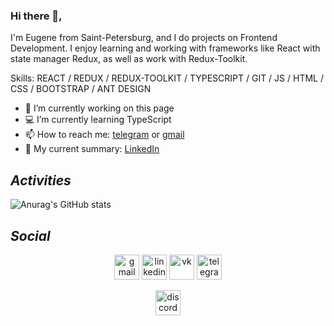 ### Hi there 👋,
<!-- ![](https://i.pinimg.com/736x/9f/76/3a/9f763a5d299cdb4e0cb731386f96c18d.jpg) -->

I'm Eugene from Saint-Petersburg, and I do projects on Frontend Development. I enjoy learning and working with frameworks like React with state manager Redux, as well as work with Redux-Toolkit. 

Skills: REACT / REDUX / REDUX-TOOLKIT / TYPESCRIPT / GIT / JS / HTML / CSS / BOOTSTRAP / ANT DESIGN 

- 🔭 I’m currently working on this page 
- 💻 I’m currently learning TypeScript 
- 📫 How to reach me: [telegram](https://t.me/Fpsska) or [gmail](mailto:fpsska1337@gmail.com) 
- 📝 My current summary: [LinkedIn](https://www.linkedin.com/in/eugene-egorov-040129234/)

## _Activities_
![Anurag's GitHub stats](https://github-readme-stats.vercel.app/api?username=fpsska&show_icons=true&theme=tokyonight)

## _Social_

<div align="center">

[<img src='https://img.icons8.com/material-outlined/344/4a90e2/new-post.png' alt='gmail' height='40'>](mailto:fpsska1337@gmail.com) 
[<img src='https://img.icons8.com/material-outlined/344/4a90e2/linkedin--v1.png' alt='linkedin' height='40'>](https://www.linkedin.com/in/https://www.linkedin.com/in/fpsska-eugene-040129234//) 
[<img src='https://img.icons8.com/material-outlined/344/4a90e2/vk-com.png' alt='vk' height='40'>](https://vk.com/fpsska)
[<img src='https://img.icons8.com/material-outlined/344/4a90e2/telegram-app.png' alt='telegram' height='40'>](https://t.me/Fpsska) 
 
<span> 
 
  [<img title="Fpsska#1531" src='https://img.icons8.com/material-outlined/344/4a90e2/discord-logo.png' alt='discord' height='40'>](#)
 
 </span> 
</div>


